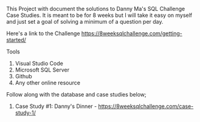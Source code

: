 This Project with document the solutions to Danny Ma's SQL Challenge Case Studies. It is meant to be for 8 weeks but I will take it easy on myself and just set a goal of solving a minimum of a question per day.

Here's a link to the Challenge https://8weeksqlchallenge.com/getting-started/

Tools

1. Visual Studio Code 
2. Microsoft SQL  Server
3. Github
4. Any other online resource

Follow along with the database and case studies below;

1. Case Study #1: Danny's Dinner - https://8weeksqlchallenge.com/case-study-1/
